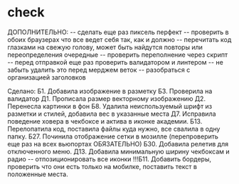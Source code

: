 # check


ДОПОЛНИТЕЛЬНО: 
 -- сделать еще раз пиксель перфект 
 -- проверить в обоих браузерах что все ведет себя так, как и должно 
 -- перечитать код глазками на свежую голову, может быть найдутся повторы или переопределения очередные 
 -- проверить переполнение через скрипт
 -- перед отправкой еще раз проверить валидатором и линтером
 -- не забыть удалить это перед мерджем веток 
 -- разобраться с организацией заголовков 


Сделано:
Б1. Добавила изображение в разметку 
Б3. Проверила на валидатор
Д1. Прописала размер векторному изображению
Д2. Перенесла картинки в фон
Б8. Удалила неиспользуемый шрифт из разметки и стилей, добавила вес в указанные места
Д7. Исправила поведение ховера в чекбоксе и актива в иконке академии.
Б13. Перелопатила код, поставила файлы куда нужно, все свалила в одну папку.
Б27. Починила отображение сетки в мозилле (перепроверить еще раз на всех вьюпортах ОБЯЗАТЕЛЬНО)
Б30. Добавила релетив для отключенного меню.
Д13. Добавила минимальную ширину чекбоксам и радио
 -- отпозиционировать все иконки
 !!!Б11. Добавить бордеры, проверить что они есть только на мобилке, поставить текст в положенные места. 
 
